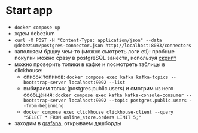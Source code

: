 # Start app

- `docker compose up`
- ждем debezium
- `curl -X POST -H "Content-Type: application/json" --data @debezium/postgres-connector.json http://localhost:8083/connectors`
- заполняем бдщку чем-то (можно смотреть логи etl): пробные покупки можно сразу в postgreSQL занести, используя [скрипт](./scripts/test_queries/02_load_test_data.sql)
- можно проверить топики в кафке и посмотреть таблицы в clickhouse:
  - список топиков: `docker compose exec kafka kafka-topics --bootstrap-server localhost:9092 --list`
  - выбираем топик (postgres.public.users) и смотрим из него сообщения: `docker compose exec kafka kafka-console-consumer --bootstrap-server localhost:9092 --topic postgres.public.users --from-beginning`
  - `docker compose exec clickhouse clickhouse-client --query "SELECT * FROM online_store.orders LIMIT 5;"`
- заходим в [grafana](http://localhost:3000/), открываем дашборды
